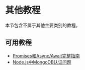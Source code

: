 # 其他教程

本节包含不属于其他主要类别的教程。

## 可用教程

- [Promises和Async/Await完整指南](/zh-hans/javascript/promises-and-async-await-complete-guide.html)
- [Node.js中MongoDB认证问题](/zh-hans/nodejs/mongodb-authentication-issues-with-nodejs.html)